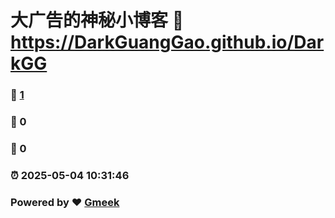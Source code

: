 # 大广告的神秘小博客 :link: https://DarkGuangGao.github.io/DarkGG 
### :page_facing_up: [1](https://DarkGuangGao.github.io/DarkGG/tag.html) 
### :speech_balloon: 0 
### :hibiscus: 0 
### :alarm_clock: 2025-05-04 10:31:46 
### Powered by :heart: [Gmeek](https://github.com/Meekdai/Gmeek)
